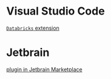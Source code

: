 # Visual Studio Code
[`Databricks` extension](https://marketplace.visualstudio.com/items?itemName=databricks.databricks)

# Jetbrain
[plugin in Jetbrain Marketplace](https://plugins.jetbrains.com/plugin/24359-databricks)

